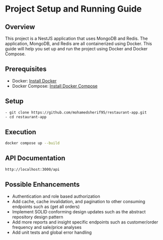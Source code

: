 # Project Setup and Running Guide

## Overview

This project is a NestJS application that uses MongoDB and Redis. The application, MongoDB, and Redis are all containerized using Docker. This guide will help you set up and run the project using Docker and Docker Compose.

## Prerequisites

- Docker: [Install Docker](https://docs.docker.com/get-docker/)
- Docker Compose: [Install Docker Compose](https://docs.docker.com/compose/install/)

## Setup

  ```sh
  - git clone https://github.com/mohamedsherif95/restaurant-app.git
  - cd restaurant-app
  ```


## Execution

```sh
docker compose up --build
```

## API Documentation

```sh
http://localhost:3000/api
```

## Possible Enhancements

- Authentication and role based authorization
- Add cache, cache invalidation, and pagination to other consuming endpoints such as (get all orders)
- Implement SOLID conforming design updates such as the abstract repository design pattern
- Add more reports and insight specific endpoints such as customer/order frequency and sale/price analyses
- Add unit tests and global error handling
